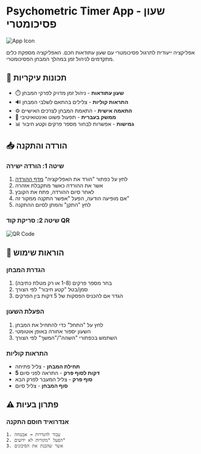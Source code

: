 # Psychometric Timer App - שעון פסיכומטרי

![App Icon](https://img.icons8.com/color/96/000000/timer.png)

אפליקציה ייעודית לתרגול פסיכומטרי עם שעון עתודאות חכם. האפליקציה מספקת כלים מתקדמים לניהול זמן במהלך המבחן הפסיכומטרי.

## 🌟 תכונות עיקריות

- ⏱️ **שעון עתודאות** - ניהול זמן מדויק לפרקי המבחן
- 🔊 **התראות קוליות** - צלילים בהתאם לשלבי המבחן
- ⚙️ **התאמה אישית** - התאמת המבחן לצרכים האישיים
- 🎯 **ממשק בעברית** - תפעול פשוט ואינטואיטיבי
- 📊 **גמישות** - אפשרות לבחור מספר פרקים וקטע חיבור

## 📥 הורדה והתקנה

### שיטה 1: הורדה ישירה
1. לחץ על כפתור "הורד את האפליקציה" [מדף ההורדה](LINK_TO_YOUR_DOWNLOAD_PAGE)
2. אשר את ההורדה כאשר מתקבלת אזהרה
3. לאחר סיום ההורדה, פתח את הקובץ
4. אם מופיעה הודעה, הפעל "אפשר התקנה ממקור זה"
5. לחץ "התקן" והמתן לסיום ההתקנה

### שיטה 2: סריקת קוד QR
![QR Code](https://api.qrserver.com/v1/create-qr-code/?size=150x150&data=LINK_TO_YOUR_APK)

## 📖 הוראות שימוש

### הגדרת המבחן
1. בחר מספר פרקים (1-8 או רק מטלת כתיבה)
2. סמן/בטל "קטע חיבור" לפי הצורך
3. הגדר אם להכניס הפסקות של 5 דקות בין הפרקים

### הפעלת השעון
1. לחץ על "התחל" כדי להתחיל את המבחן
2. השעון יספור אחורה באופן אוטומטי
3. השתמש בכפתורי "השהה"/"המשך" לפי הצורך

### התראות קוליות
- **תחילת המבחן** - צליל פתיחה
- **5 דקות לסוף פרק** - התראה לפני סיום
- **סוף פרק** - צליל המעבר לפרק הבא
- **סוף המבחן** - צליל סיום

## ⚠️ פתרון בעיות

### אנדרואיד חוסם התקנה
```plaintext
1. עבור להגדרות → אבטחה
2. הפעל "מקורות לא ידועים"
3. אשר שהבנת את הסיכונים
